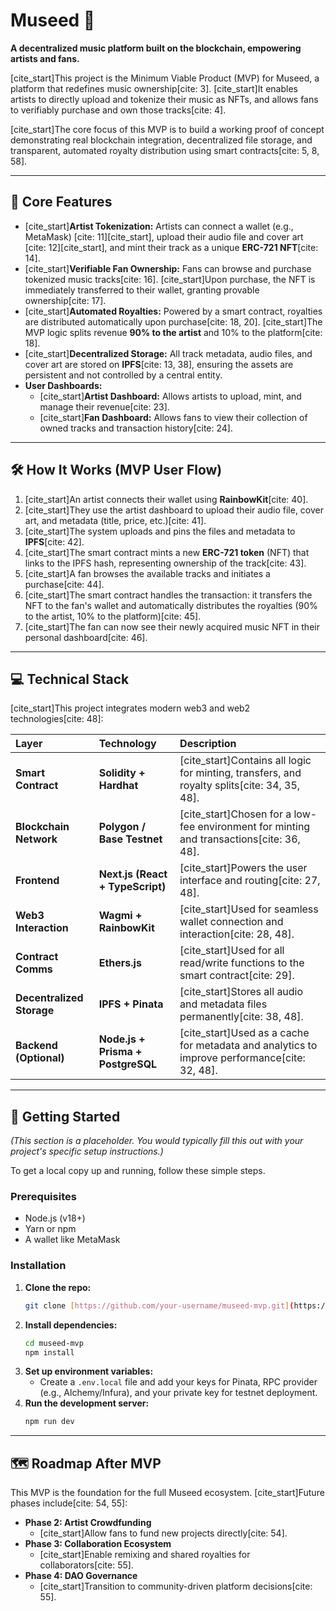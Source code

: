 # Museed 🎹

**A decentralized music platform built on the blockchain, empowering artists and fans.**

[cite_start]This project is the Minimum Viable Product (MVP) for Museed, a platform that redefines music ownership[cite: 3]. [cite_start]It enables artists to directly upload and tokenize their music as NFTs, and allows fans to verifiably purchase and own those tracks[cite: 4].

[cite_start]The core focus of this MVP is to build a working proof of concept demonstrating real blockchain integration, decentralized file storage, and transparent, automated royalty distribution using smart contracts[cite: 5, 8, 58].

---

## 🚀 Core Features

- [cite_start]**Artist Tokenization:** Artists can connect a wallet (e.g., MetaMask) [cite: 11][cite_start], upload their audio file and cover art [cite: 12][cite_start], and mint their track as a unique **ERC-721 NFT**[cite: 14].
- [cite_start]**Verifiable Fan Ownership:** Fans can browse and purchase tokenized music tracks[cite: 16]. [cite_start]Upon purchase, the NFT is immediately transferred to their wallet, granting provable ownership[cite: 17].
- [cite_start]**Automated Royalties:** Powered by a smart contract, royalties are distributed automatically upon purchase[cite: 18, 20]. [cite_start]The MVP logic splits revenue **90% to the artist** and 10% to the platform[cite: 18].
- [cite_start]**Decentralized Storage:** All track metadata, audio files, and cover art are stored on **IPFS**[cite: 13, 38], ensuring the assets are persistent and not controlled by a central entity.
- **User Dashboards:**
  - [cite_start]**Artist Dashboard:** Allows artists to upload, mint, and manage their revenue[cite: 23].
  - [cite_start]**Fan Dashboard:** Allows fans to view their collection of owned tracks and transaction history[cite: 24].

---

## 🛠 How It Works (MVP User Flow)

1.  [cite_start]An artist connects their wallet using **RainbowKit**[cite: 40].
2.  [cite_start]They use the artist dashboard to upload their audio file, cover art, and metadata (title, price, etc.)[cite: 41].
3.  [cite_start]The system uploads and pins the files and metadata to **IPFS**[cite: 42].
4.  [cite_start]The smart contract mints a new **ERC-721 token** (NFT) that links to the IPFS hash, representing ownership of the track[cite: 43].
5.  [cite_start]A fan browses the available tracks and initiates a purchase[cite: 44].
6.  [cite_start]The smart contract handles the transaction: it transfers the NFT to the fan's wallet and automatically distributes the royalties (90% to the artist, 10% to the platform)[cite: 45].
7.  [cite_start]The fan can now see their newly acquired music NFT in their personal dashboard[cite: 46].

---

## 💻 Technical Stack

[cite_start]This project integrates modern web3 and web2 technologies[cite: 48]:

| Layer                     | Technology                        | Description                                                                                  |
| :------------------------ | :-------------------------------- | :------------------------------------------------------------------------------------------- |
| **Smart Contract**        | **Solidity + Hardhat**            | [cite_start]Contains all logic for minting, transfers, and royalty splits[cite: 34, 35, 48]. |
| **Blockchain Network**    | **Polygon / Base Testnet**        | [cite_start]Chosen for a low-fee environment for minting and transactions[cite: 36, 48].     |
| **Frontend**              | **Next.js (React + TypeScript)**  | [cite_start]Powers the user interface and routing[cite: 27, 48].                             |
| **Web3 Interaction**      | **Wagmi + RainbowKit**            | [cite_start]Used for seamless wallet connection and interaction[cite: 28, 48].               |
| **Contract Comms**        | **Ethers.js**                     | [cite_start]Used for all read/write functions to the smart contract[cite: 29].               |
| **Decentralized Storage** | **IPFS + Pinata**                 | [cite_start]Stores all audio and metadata files permanently[cite: 38, 48].                   |
| **Backend (Optional)**    | **Node.js + Prisma + PostgreSQL** | [cite_start]Used as a cache for metadata and analytics to improve performance[cite: 32, 48]. |

---

## 🏁 Getting Started

_(This section is a placeholder. You would typically fill this out with your project's specific setup instructions.)_

To get a local copy up and running, follow these simple steps.

### Prerequisites

- Node.js (v18+)
- Yarn or npm
- A wallet like MetaMask

### Installation

1.  **Clone the repo:**
    ```sh
    git clone [https://github.com/your-username/museed-mvp.git](https://github.com/your-username/museed-mvp.git)
    ```
2.  **Install dependencies:**
    ```sh
    cd museed-mvp
    npm install
    ```
3.  **Set up environment variables:**
    - Create a `.env.local` file and add your keys for Pinata, RPC provider (e.g., Alchemy/Infura), and your private key for testnet deployment.
4.  **Run the development server:**
    ```sh
    npm run dev
    ```

---

## 🗺 Roadmap After MVP

This MVP is the foundation for the full Museed ecosystem. [cite_start]Future phases include[cite: 54, 55]:

- **Phase 2: Artist Crowdfunding**
  - [cite_start]Allow fans to fund new projects directly[cite: 54].
- **Phase 3: Collaboration Ecosystem**
  - [cite_start]Enable remixing and shared royalties for collaborators[cite: 55].
- **Phase 4: DAO Governance**
  - [cite_start]Transition to community-driven platform decisions[cite: 55].
